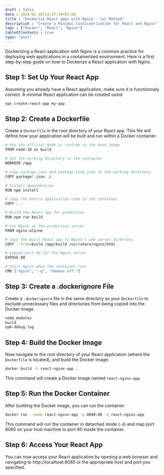 ```yaml
--- 
draft : false
date : 2024-01-10T14:37:18+01:00
title : "Dockerize React apps with Nginx - 1st Method"
description : "Create a Minimal Containerization for React and Nginx"
tags : ["Docker", "React", "Nginx"]
tableOfContents : true
type: "post"
---
```


Dockerizing a React application with Nginx is a common practice for deploying web applications in a containerized environment. Here is a first step-by-step guide on how to Dockerize a React application with Nginx.

## Step 1: Set Up Your React App

Assuming you already have a React application, make sure it is functionnaly correct. A minimal React application can be created usind
```bash
npx create-react-app my-app
```

## Step 2: Create a Dockerfile

Create a `Dockerfile` in the root directory of your React app. This file will define how your application will be built and run within a Docker container.

```bash
# Use the official Node.js runtime as the base image
FROM node:18 as build

# Set the working directory in the container
WORKDIR /app

# Copy package.json and package-lock.json to the working directory
COPY package*.json ./

# Install dependencies
RUN npm install

# Copy the entire application code to the container
COPY . .

# Build the React app for production
RUN npm run build

# Use Nginx as the production server
FROM nginx:alpine

# Copy the built React app to Nginx's web server directory
COPY --from=build /app/build /usr/share/nginx/html

# Expose port 80 for the Nginx server
EXPOSE 80

# Start Nginx when the container runs
CMD ["nginx", "-g", "daemon off;"]
```

## Step 3: Create a .dockerignore File

Create a `.dockerignore` file in the same directory as your `Dockerfile` to exclude unnecessary files and directories from being copied into the Docker image.
``` bash
node_modules
build
npm-debug.log
```

## Step 4: Build the Docker Image

Now navigate to the root directory of your React application (where the `Dockerfile` is located), and build the Docker image:
```bash
docker build -t react-nginx-app .
```

This command will create a Docker image named `react-nginx-app`. 

## Step 5: Run the Docker Container

After building the Docker image, you can run the container:
```bash
docker run --name react-nginx-app -p 8080:80 -d react-nginx-app
```
This command will run the container in detached mode (`-d`) and map port 8080 on your host machine to port 80 inside the container.

## Step 6: Access Your React App

You can now access your React application by opening a web browser and navigating to http://localhost:8080 or the appropriate host and port you specified.

